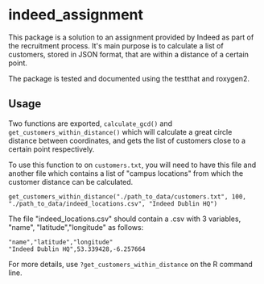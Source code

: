 # indeed_assignment
This package is a solution to an assignment provided by Indeed as part of the recruitment process.
It's main purpose is to calculate a list of customers, stored in JSON format, that are within a distance of a certain point.

The package is tested and documented using the testthat and roxygen2.

## Usage
Two functions are exported, `calculate_gcd()` and `get_customers_within_distance()` which will calculate a great circle distance 
between coordinates, and gets the list of customers close to a certain point respectively.

To use this function to on `customers.txt`, you will need to have this file and another 
file which contains a list of "campus locations" from which the customer distance can
be calculated.

    get_customers_within_distance("./path_to_data/customers.txt", 100, "./path_to_data/indeed_locations.csv", "Indeed Dublin HQ")
    
The file "indeed_locations.csv" should contain a .csv with 3 variables, "name", "latitude","longitude" as follows:
    
    "name","latitude","longitude"
    "Indeed Dublin HQ",53.339428,-6.257664

For more details, use `?get_customers_within_distance` on the R command line.
